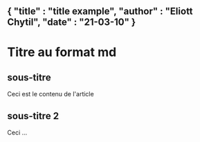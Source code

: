{
    "title" : "title example",
    "author" : "Eliott Chytil",
    "date" : "21-03-10"
}
---
# Titre au format md

## sous-titre

Ceci est le contenu de l'article

## sous-titre 2

Ceci ...